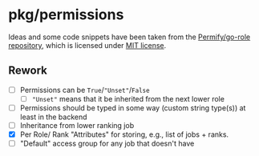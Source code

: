 # pkg/permissions

Ideas and some code snippets have been taken from the [Permify/go-role repository](https://github.com/Permify/go-role),
which is licensed under [MIT license](https://github.com/Permify/go-role/blob/fe5a762e0605e42a246368dee9c54d2b28723dd0/LICENSE).

## Rework

- [ ] Permissions can be `True`/`"Unset"`/`False`
  - [ ] `"Unset"` means that it be inherited from the next lower role
- [ ] Permissions should be typed in some way (custom string type(s)) at least in the backend
- [ ] Inheritance from lower ranking job
- [x] Per Role/ Rank "Attributes" for storing, e.g., list of jobs + ranks.
- [ ] "Default" access group for any job that doesn't have
